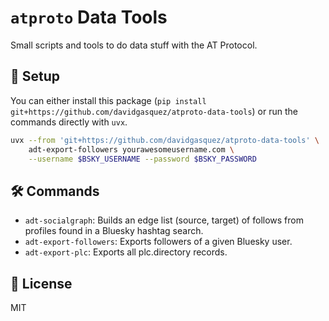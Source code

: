 # `atproto` Data Tools

Small scripts and tools to do data stuff with the AT Protocol.

## 🚀 Setup

You can either install this package (`pip install git+https://github.com/davidgasquez/atproto-data-tools`) or run the commands directly with `uvx`.

```bash
uvx --from 'git+https://github.com/davidgasquez/atproto-data-tools' \
    adt-export-followers yourawesomeusername.com \
    --username $BSKY_USERNAME --password $BSKY_PASSWORD
```

## 🛠️ Commands

- `adt-socialgraph`: Builds an edge list (source, target) of follows from profiles found in a Bluesky hashtag search.
- `adt-export-followers`: Exports followers of a given Bluesky user.
- `adt-export-plc`: Exports all plc.directory records.

## 📄 License

MIT
